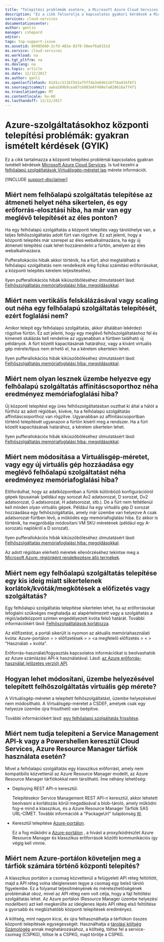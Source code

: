 ```yaml
---
title: "Telepítési problémák esetére, a Microsoft Azure Cloud Services – gyakori kérdések |} Microsoft Docs"
description: "Ez a cikk felsorolja a kapcsolatos gyakori kérdések a Microsoft Azure-szolgáltatásokhoz központi telepítés."
services: cloud-services
documentationcenter: 
author: genlin
manager: cshepard
editor: 
tags: top-support-issue
ms.assetid: 84985660-2cfd-483a-8378-50eef6a0151d
ms.service: cloud-services
ms.workload: na
ms.tgt_pltfrm: na
ms.devlang: na
ms.topic: article
ms.date: 12/12/2017
ms.author: genli
ms.openlocfilehash: 61d1cc511bf541e75ffda3e84b116f78a434f6f1
ms.sourcegitcommit: aaba209b9cea87cb983e6f498e7a820616a77471
ms.translationtype: MT
ms.contentlocale: hu-HU
ms.lasthandoff: 12/12/2017
---
```

# <a name="deployment-issues-for-azure-cloud-services-frequently-asked-questions-faqs"></a>Azure-szolgáltatásokhoz központi telepítési problémák: gyakran ismételt kérdések (GYIK)

Ez a cikk tartalmazza a központi telepítési problémái kapcsolatos gyakran ismételt kérdések [Microsoft Azure Cloud Services](https://azure.microsoft.com/services/cloud-services). Is tud kezelni a [felhőalapú szolgáltatások Virtuálisgép-méretet lap](cloud-services-sizes-specs.md) mérete információt.

[!INCLUDE [support-disclaimer](../../includes/support-disclaimer.md)]

## <a name="why-does-deploying-a-cloud-service-to-the-staging-slot-sometimes-fail-with-a-resource-allocation-error-if-there-is-already-an-existing-deployment-in-the-production-slot"></a>Miért nem felhőalapú szolgáltatás telepítése az átmeneti helyet néha sikertelen, és egy erőforrás-elosztási hiba, ha már van egy meglévő telepítését az éles ponton?
Ha egy felhőalapú szolgáltatás a központi telepítés vagy tárolóhelye van, a teljes felhőszolgáltatás adott fürt van rögzítve. Ez azt jelenti, hogy a központi telepítés már szerepel az éles webalkalmazásra, ha egy új átmeneti telepítési csak lehet hozzárendelni a fürtön, amelyen az éles webalkalmazásra.

Pufferallokációs hibák akkor történik, ha a fürt, ahol megtalálható a felhőalapú szolgáltatás nem rendelkezik elég fizikai számítási erőforrásokat, a központi telepítés kérelem teljesítéséhez.

Ilyen pufferallokációs hibák kiküszöböléséhez útmutatásért lásd: [Felhőszolgáltatás memóriafoglalási hiba: megoldásokkal](cloud-services-allocation-failures.md#solutions).

## <a name="why-does-scaling-up-or-scaling-out-a-cloud-service-deployment-sometimes-result-in-allocation-failure"></a>Miért nem vertikális felskálázásával vagy scaling out néha egy felhőalapú szolgáltatás telepítését, ezért foglalási nem?
Amikor telepít egy felhőalapú szolgáltatás, akkor általában lekérdezi rögzítve fürtön. Ez azt jelenti, hogy egy meglévő felhőszolgáltatáshoz fel és kimeneti skálázás kell rendelnie az ugyanabban a fürtben található új példányok. A fürt közelít kapacitásának határához, vagy a kívánt virtuális gép mérete/típus nem érhető el, ha a kérelem sikertelen lehet.

Ilyen pufferallokációs hibák kiküszöböléséhez útmutatásért lásd: [Felhőszolgáltatás memóriafoglalási hiba: megoldásokkal](cloud-services-allocation-failures.md#solutions).

## <a name="why-does-deploying-a-cloud-service-into-an-affinity-group-sometimes-result-in-allocation-failure"></a>Miért nem olyan lesznek üzembe helyezve egy felhőalapú szolgáltatás affinitáscsoporthoz néha eredményez memóriafoglalási hiba?
Új központi telepítést egy üres felhőszolgáltatásban oszthat ki által a hálót a fürthöz az adott régióban, kivéve, ha a felhőalapú szolgáltatás affinitáscsoporthoz van rögzítve. Ugyanabban az affinitáscsoportban történő telepítését ugyanazon a fürtön kísérli meg a rendszer. Ha a fürt közelít kapacitásának határához, a kérelem sikertelen lehet.

Ilyen pufferallokációs hibák kiküszöböléséhez útmutatásért lásd: [Felhőszolgáltatás memóriafoglalási hiba: megoldásokkal](cloud-services-allocation-failures.md#solutions).

## <a name="why-does-changing-vm-size-or-adding-a-new-vm-to-an-existing-cloud-service-sometimes-result-in-allocation-failure"></a>Miért nem módosítása a Virtuálisgép-méretet, vagy egy új virtuális gép hozzáadása egy meglévő felhőalapú szolgáltatást néha eredményez memóriafoglalási hiba?
Előfordulhat, hogy az adatközpontban a fürtök különböző konfigurációiról gépek típusainak (például egy sorozat Av2 adatsorozat, D sorozat, Dv2 adatsorozat, G adatsorozat, H adatsorozat, stb.). De a fürt nem feltétlenül kell minden olyan virtuális gépek. Például ha egy virtuális gép D sorozat hozzáadása egy felhőszolgáltatás, amely már üzembe van helyezve A csak adatsorozat-fürtben lévő, a működés egy memóriafoglalási hiba. Ez akkor is történik, ha megpróbálja módosítani VM SKU méretének (például egy A-sorozatú naplókról a D sorozat).

Ilyen pufferallokációs hibák kiküszöböléséhez útmutatásért lásd: [Felhőszolgáltatás memóriafoglalási hiba: megoldásokkal](cloud-services-allocation-failures.md#solutions).

Az adott régióban elérhető méretek ellenőrzéséhez tekintse meg a [Microsoft Azure: régiónként rendelkezésre álló termékek](https://azure.microsoft.com/regions/services).

## <a name="why-does-deploying-a-cloud-service-sometime-fail-due-to-limitsquotasconstraints-on-my-subscription-or-service"></a>Miért nem egy felhőalapú szolgáltatás telepítése egy kis ideig miatt sikertelenek korlátok/kvóták/megkötések a előfizetés vagy szolgáltatás?
Egy felhőalapú szolgáltatás telepítése sikertelen lehet, ha az erőforrásokat lefoglalni szükséges meghaladja az alapértelmezett vagy a szolgáltatás a régió/adatközpont szinten engedélyezett kvóta felső határát. További információkért lásd: [Felhőszolgáltatások korlátozza](../azure-subscription-service-limits.md#cloud-services-limits).

Az előfizetést, a portál sikerült is nyomon az aktuális memóriahasználati kvóta: Azure-portálon = > előfizetések = > \<a megfelelő előfizetés > = > "Használati + kvóta".

Erőforrás-használat/fogyasztás kapcsolatos információkat is beolvashatók az Azure számlázási API-k használatával. Lásd: [az Azure erőforrás-használat (előzetes verzió) API](../billing/billing-usage-rate-card-overview.md#azure-resource-usage-api-preview).

## <a name="how-can-i-change-the-size-of-a-deployed-cloud-service-vm-without-redeploying-it"></a>Hogyan lehet módosítani, üzembe helyezésével telepített felhőszolgáltatás virtuális gép mérete?
A Virtuálisgép-méretet a telepített felhőszolgáltatást, üzembe helyezésével nem módosítható. A Virtuálisgép-méretet a CSDEF, amelyek csak egy helyezze üzembe újra frissíthető van beépítve.

További információkért lásd: [egy felhőalapú szolgáltatás frissítése](cloud-services-update-azure-service.md).

## <a name="why-am-i-not-able-to-deploy-cloud-services-through-service-management-apis-or-powershell-when-using-azure-resource-manager-storage-account"></a>Miért nem tudja telepíteni a Service Management API-k vagy a Powershellen keresztül Cloud Services, Azure Resource Manager tárfiók használata esetén? 

Mivel a felhőalapú szolgáltatás egy klasszikus erőforrást, amely nem kompatibilis közvetlenül az Azure Resource Manager modellt, az Azure Resource Manager tárfiókokkal nem társítható. Íme néhány lehetőség: 
 
- Deploying REST API-n keresztül.

    Telepítésekor Service Management REST API-n keresztül, akkor lehetett beolvasni a korlátozás körül megadásával a blob-tároló, amely működni fog-e mind a klasszikus, és a Azure Resource Manager Tárfiók SAS URL-CÍMÉT. További információk a "PackageUrl" tulajdonság [Itt](https://msdn.microsoft.com/library/azure/ee460813.aspx).
  
- Keresztül telepítése [Azure-portálon](https://portal.azure.com).

    Ez a fog működni a [Azure-portálon](https://portal.azure.com) , a hívást a proxy/kódrészlet Azure Resource Manager és klasszikus erőforrások közötti kommunikációs így végig kell vinnie. 
 
## <a name="why-does-azure-portal-require-me-to-provide-a-storage-account-for-deployment"></a>Miért nem Azure-portálon követeljen meg a tárfiók számára történő központi telepítés? 

A klasszikus portálon a csomag közvetlenül a felügyeleti API réteg feltöltött, majd a API réteg volna ideiglenesen tegye a csomag egy belső tároló figyelembe.  Ez a folyamat teljesítményének és méretezhetőségének problémákat okoz, mivel az API réteg nem volt célja, hogy a fájl feltöltési szolgáltatás lehet.  Az Azure portálon (Resource Manager üzembe helyezési modellben) azt kell megkerülte az ideiglenes lépés API réteg első feltöltése a gyorsabb és megbízhatóbb központi telepítések eredményez. 

A költség, mint nagyon kicsi, és újra felhasználhatja a tárfiókon összes központi telepítések egységességét. Használhatja a [tárolási költség Számológép](https://azure.microsoft.com/en-us/pricing/calculator/#storage1) annak meghatározásához, a költség, töltse fel a service-csomag (CSPKG), töltse le a CSPKG, majd törölje a CSPKG. 